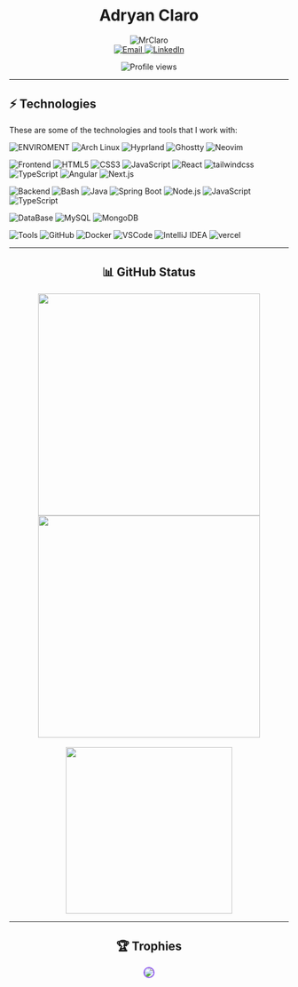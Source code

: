 <div align="center">
  

  
# Adryan Claro


<!-- Typing Dynamic Text -->
<img src="https://readme-typing-svg.demolab.com?font=Jura&weight=600&size=25&pause=1000&color=cd36fc&center=true&vCenter=true&width=450&height=40&lines=I'm+a+Software+Engineer;I'm+a+Linux+Enthusiast;I'm+a+Full+Stack+Developer" alt="MrClaro" />
<br>
<!-- Contact Badges -->

<a href="mailto:adryan.contatoprofissional@gmail.com" target="_blank">
  <img src="https://img.shields.io/badge/Email-432E54?style=for-the-badge&logo=gmail&logoColor=white" alt="Email" />
</a>
<a href="https://www.linkedin.com/in/adryan-claro" target="_blank">
  <img src="https://img.shields.io/badge/LinkedIn-432E54?style=for-the-badge&logo=linkedin&logoColor=white" alt="LinkedIn" />
</a>

![Profile views](https://komarev.com/ghpvc/?username=MrClaro&label=Profile%20views&color=432E54&style=flat)

</div>

---

## ⚡ Technologies

These are some of the technologies and tools that I work with:

![ENVIROMENT](https://img.shields.io/badge/MY%20ENVIROMENT-181624?style=flat-square&logoColor=white)
![Arch Linux](https://img.shields.io/badge/Arch_Linux-432E54?style=flat-square&logo=arch-linux&logoColor=white)
![Hyprland](https://img.shields.io/badge/Hyprland-432E54?style=flat-square&logo=hyprland&logoColor=white)
![Ghostty](https://img.shields.io/badge/Ghostty-432E54?style=flat-square&logo=gnometerminal&logoColor=white)
![Neovim](https://img.shields.io/badge/-Neovim-432E54?style=flat-square&logo=neovim&logoColor=white)

![Frontend](https://img.shields.io/badge/FRONTEND-181624?style=flat-square&logoColor=white)
![HTML5](https://img.shields.io/badge/-HTML5-432E54?style=flat-square&logo=html5&logoColor=white) 
![CSS3](https://img.shields.io/badge/-CSS3-432E54?style=flat-square&logo=css3&logoColor=white)
![JavaScript](https://img.shields.io/badge/-JavaScript-432E54?style=flat-square&logo=javascript&logoColor=white)
![React](https://img.shields.io/badge/-React-432E54?style=flat-square&logo=react&logoColor=white)
![tailwindcss](https://img.shields.io/badge/-TailwindCSS-432E54?style=flat-square&logo=tailwind-css&logoColor=white)
![TypeScript](https://img.shields.io/badge/-TypeScript-432E54?style=flat-square&logo=typescript&logoColor=white)
![Angular](https://img.shields.io/badge/-Angular-432E54?style=flat-square&logo=angular&logoColor=white)
![Next.js](https://img.shields.io/badge/-Next.js-432E54?style=flat-square&logo=next.js&logoColor=white)

![Backend](https://img.shields.io/badge/BACKEND-181624?style=flat-square&logoColor=white)
![Bash](https://img.shields.io/badge/-Bash-432E54?style=flat-square&logo=gnu-bash&logoColor=white)
![Java](https://img.shields.io/badge/-Java-432E54?style=flat-square&logo=openjdk&logoColor=white)
![Spring Boot](https://img.shields.io/badge/-Spring%20Boot-432E54?style=flat-square&logo=spring-boot&logoColor=white)
![Node.js](https://img.shields.io/badge/-Node.js-432E54?style=flat-square&logo=node.js&logoColor=white)
![JavaScript](https://img.shields.io/badge/-JavaScript-432E54?style=flat-square&logo=javascript&logoColor=white)
![TypeScript](https://img.shields.io/badge/-TypeScript-432E54?style=flat-square&logo=typescript&logoColor=white)

![DataBase](https://img.shields.io/badge/DATABASE-181624?style=flat-square&logoColor=white)
![MySQL](https://img.shields.io/badge/-MySQL-432E54?style=flat-square&logo=mysql&logoColor=white)
![MongoDB](https://img.shields.io/badge/-MongoDB-432E54?style=flat-square&logo=mongodb&logoColor=white)

![Tools](https://img.shields.io/badge/TOOLS-181624?style=flat-square&logoColor=white)
![GitHub](https://img.shields.io/badge/-GitHub-432E54?style=flat-square&logo=github&logoColor=white)
![Docker](https://img.shields.io/badge/-Docker-432E54?style=flat-square&logo=docker&logoColor=white)
![VSCode](https://img.shields.io/badge/-VSCode-432E54?style=flat-square&logo=visual-studio-code&logoColor=white)
![IntelliJ IDEA](https://img.shields.io/badge/-IntelliJ%20IDEA-432E54?style=flat-square&logo=intellij-idea&logoColor=white)
![vercel](https://img.shields.io/badge/-Vercel-432E54?style=flat-square&logo=vercel&logoColor=white)

---

<div align="center">

## 📊 GitHub Status

<div>
  <img src="https://github-readme-stats.vercel.app/api?username=MrClaro&show_icons=true&bg_color=90,281847,45297A&title_color=9436fc&text_color=cd36fc&line_height=20&card_width=400&border_radius=25&border_color=9056f6&include_all_commits=true" width="400"/>
  <img src="https://streak-stats.demolab.com?user=MrClaro&theme=deuteranopia-friendly-theme&border_radius=25&mode=weekly&ring=8432e1&background=281847&border=9056f6&fire=cd36fc&dates=c159ff&sideNums=cd36fc&currStreakNum=c159ff&stroke=8432df&sideLabels=c034ed&currStreakLabel=c034ed" width="400" />
</div>
<br/>
  <img src="https://github-readme-stats.vercel.app/api/top-langs?username=MrClaro&locale=en&layout=compact&bg_color=90,281847,45297A&title_color=9436fc&text_color=cd36fc&card_width=300&border-radius=25&border_color=9056f6&hide=LLVM,java" width="300" />

</div>

---

<div align="center">

## 🏆 Trophies

<img src="https://github-profile-trophy.vercel.app/?username=MrClaro&theme=tokyonight&rank=-C,-B&column=-1" style="background-color: transparent; border-radius: 25px; border: 2px solid #9056f6;" />

</div>
